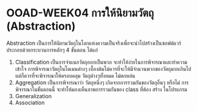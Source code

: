 # OOAD-WEEK04 การให้นิยามวัตถุ (Abstraction)
Abstraction เป็นการให้นิยามวัตถุในโลกแห่งความเป็นจริงเพื่อจะนำไปสร้างเป็นซอฟต์แวร์ ประกอบด้วยกระบวนการหลักๆ 4 ขั้นตอน ได้แก่

1. Classification
เป็นการจำแนกวัตถุออกเป็นพวก จะทำให้ง่ายในการพิจารณาและทำความเข้าใจ การพิจารณาวัตถุในโดเมนต่างๆ เบื้องต้นไม่ควรที่จะให้มีจำนวนพวกของวัตถุมากเกินไป แต่ก็ควรที่จะพิจารณาให้ครอบคลุม วัตถุต่างๆทั้งหมด ไม่ตกหล่น
1. Aggregation
เป็นการพิจารณาว่า วัตถุหนึ่งๆ เกิดจากการรวมกันของวัตถุอื่นๆ หรือไม่ การพิจารณาในขั้นตอนนี้ จะทำให้มองเห็นภาพการรวมกันของ class ที่ต้อง สร้าง ในโปรแกรม
1. Generalization
1. Association





